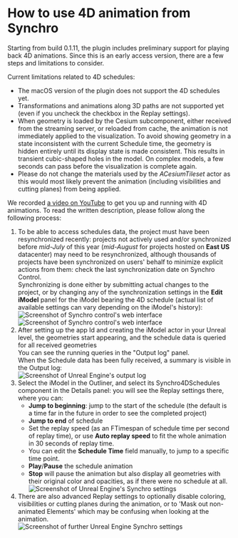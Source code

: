 # How to use 4D animation from Synchro

Starting from build 0.1.11, the plugin includes preliminary support for playing back 4D animations. Since this is an early access version, there are a few steps and limitations to consider.

Current limitations related to 4D schedules:
* The macOS version of the plugin does not support the 4D schedules yet.
* Transformations and animations along 3D paths are not supported yet (even if you uncheck the checkbox in the Replay settings).
* When geometry is loaded by the Cesium subcomponent, either received from the streaming server, or reloaded from cache, the animation is not immediately applied to the visualization. To avoid showing geometry in a state inconsistent with the current Schedule time, the geometry is hidden entirely until its display state is made consistent. This results in transient cubic-shaped holes in the model. On complex models, a few seconds can pass before the visualization is complete again.
* Please do not change the materials used by the _ACesiumTileset_ actor as this would most likely prevent the animation (including visibilities and cutting planes) from being applied.

We recorded [a video on YouTube](https://www.youtube.com/watch?v=lVu1oj7URv4) to get you up and running with 4D animations. To read the written description, please follow along the following process:

1. To be able to access schedules data, the project must have been resynchronized recently: projects not actively used and/or synchronized before _mid-July_ of this year (_mid-August_ for projects hosted on **East US** datacenter) may need to be resynchronized, although thousands of projects have been synchronized on users' behalf to minimize explicit actions from them: check the last synchronization date on Synchro Control.<br> Synchronizing is done either by submitting actual changes to the project, or by changing any of the synchronization settings in the **Edit iModel** panel for the iModel bearing the 4D schedule (actual list of available settings can vary depending on the iModel's history):<br>
![Screenshot of Synchro control's web interface](../../docs/Synchro3.jpg)<br>
![Screenshot of Synchro control's web interface](../../docs/Synchro4.jpg)<br>
2. After setting up the app Id and creating the iModel actor in your Unreal level, the geometries start appearing, and the schedule data is queried for all received geometries<br>
You can see the running queries in the "Output log" panel.<br>
When the Schedule data has been fully received, a summary is visible in the Output log:<br>
![Screenshot of Unreal Engine's output log](../../docs/Synchro5.jpg)<br>
3. Select the iModel in the Outliner, and select its Synchro4DSchedules component in the Details panel: you will see the Replay settings there, where you can:
   * __Jump to beginning__: jump to the start of the schedule (the default is a time far in the future in order to see the completed project)
   * __Jump to end__ of schedule
   * Set the replay speed (as an FTimespan of schedule time per second of replay time), or use __Auto replay speed__ to fit the whole animation in 30 seconds of replay time.
   * You can edit the __Schedule Time__ field manually, to jump to a specific time point.
   * __Play__/__Pause__ the schedule animation
   * __Stop__ will pause the animation but also display all geometries with their original color and opacities, as if there were no schedule at all.<br>
![Screenshot of Unreal Engine's Synchro settings](../../docs/Synchro6.jpg)<br>
4. There are also advanced Replay settings to optionally disable coloring, visibilities or cutting planes during the animation, or to 'Mask out non-animated Elements' which may be confusing when looking at the animation.<br>
![Screenshot of further Unreal Engine Synchro settings](../../docs/Synchro7.jpg)

